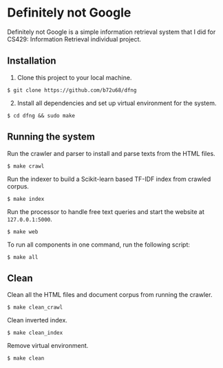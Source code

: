 # Definitely not Google

Definitely not Google is a simple information retrieval system that I did for
CS429: Information Retrieval individual project.

## Installation

1. Clone this project to your local machine.

```
$ git clone https://github.com/b72u68/dfng
```

2. Install all dependencies and set up virtual environment for the system.

```
$ cd dfng && sudo make
```

## Running the system

Run the crawler and parser to install and parse texts from the HTML files.

```
$ make crawl
```

Run the indexer to build a Scikit-learn based TF-IDF index from crawled corpus.

```
$ make index
```

Run the processor to handle free text queries and start the website at
`127.0.0.1:5000`.

```
$ make web
```

To run all components in one command, run the following script:

```
$ make all
```

## Clean

Clean all the HTML files and document corpus from running the crawler.

```
$ make clean_crawl
```

Clean inverted index.

```
$ make clean_index
```

Remove virtual environment.

```
$ make clean
```
